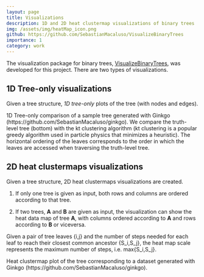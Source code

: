 ```yaml
---
layout: page
title: Visualizations
description: 1D and 2D heat clustermap visualizations of binary trees
img: /assets/img/heatMap_icon.png
github: https://github.com/SebastianMacaluso/VisualizeBinaryTrees
importance: 1
category: work
---
```




The visualization package for binary trees, [<u>VisualizeBinaryTrees</u>](https://github.com/SebastianMacaluso/VisualizeBinaryTrees), was developed for this project. There are two types of visualizations.


## 1D Tree-only visualizations

Given a tree structure, *1D tree-only* plots of the tree (with nodes and edges). 

<div class="row justify-content-sm-center">
        <div class="col-sm-7 mt-3 mt-md-0">
        <img class="img-fluid rounded z-depth-1" src="{{ '/assets/img/1D_tree_comparison.png' | relative_url }}" alt="" title="example image"/>
    </div>
</div>
<div class="caption">
1D Tree-only comparison of a sample tree generated with Ginkgo (https://github.com/SebastianMacaluso/ginkgo). We compare the truth-level tree (bottom) with the kt clustering algorithm (kt clustering is a popular greedy algorithm used in particle physics that minimizes a heuristic). The horizontal ordering of the leaves corresponds to the order in which the leaves are accessed when traversing the truth-level tree. 
</div>


## 2D heat clustermaps visualizations


Given a tree structure, 2D heat clustermaps visualizations are created.
 
1) If only one tree is given as input, both rows and columns are ordered according to that tree.

2) If two trees, **A** and **B** are given as input, the visualization can show the heat data map of tree **A**, with columns ordered according to **A**  and rows according to **B**  or viceversa.

Given a pair of tree leaves {i,j} and the number of steps needed for each leaf to reach their closest common ancestor {S_i,S_j}, the heat map scale represents the maximum number of steps, i.e. max{S_i,S_j}.


<div class="row justify-content-sm-center">
        <div class="col-sm-7 mt-3 mt-md-0">
        <img class="img-fluid rounded z-depth-1" src="{{ '/assets/img/heatMap.png' | relative_url }}" alt="" title="example image"/>
    </div>
</div>
<div class="caption">
Heat clustermap plot of the tree corresponding to a dataset generated with Ginkgo (https://github.com/SebastianMacaluso/ginkgo).
</div>